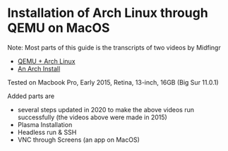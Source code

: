 # Installation of Arch Linux through QEMU on MacOS

Note: Most parts of this guide is the transcripts of two videos by Midfingr 

* [QEMU + Arch Linux](https://www.youtube.com/watch?v=nv0CjGdOLxY&t=586s)
* [An Arch Install](https://www.youtube.com/watch?v=yIQbnvI2WLk&t=1853s)

Tested on Macbook Pro, Early 2015, Retina, 13-inch, 16GB (Big Sur 11.0.1)

Added parts are 
* several steps updated in 2020 to make the above videos run successfully (the videos above were made in 2015)
* Plasma Installation
* Headless run & SSH
* VNC through Screens (an app on MacOS)


